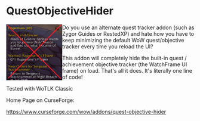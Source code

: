 # QuestObjectiveHider

<img src="https://www.github.com/tomchapin/quest-objective-hider/blob/main/logo/quest-objective-hider.jpg?raw=true" alt="Logo" align="left" height="150" width="150" >

Do you use an alternate quest tracker addon (such as Zygor Guides or RestedXP) and hate how you have to keep minimizing the default WoW quest/objective tracker every time you reload the UI?

This addon will completely hide the built-in quest / achievement objective tracker (the WatchFrame UI frame) on load. That's all it does. It's literally one line of code!

Tested with WoTLK Classic

Home Page on CurseForge:

https://www.curseforge.com/wow/addons/quest-objective-hider
